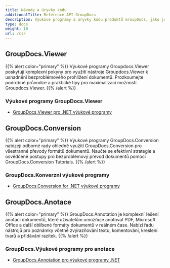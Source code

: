```yaml
---
title: Návody a úryvky kódu
additionalTitle: Reference API GroupDocs
description: Výukové programy a úryvky kódu produktů GroupDocs, jako jsou GroupDocs.Viewer, GroupDocs.Annotation, GroupDocs.Conversion a další produkty.
type: docs
weight: 10
url: /cs/
---
```


## GroupDocs.Viewer
{{% alert color="primary" %}}
Výukové programy Groupdocs.Viewer poskytují komplexní pokyny pro využití nástroje Groupdocs.Viewer k usnadnění bezproblémového prohlížení dokumentů. Prozkoumejte podrobné průvodce a praktické tipy pro maximalizaci možností Groupdocs.Viewer.
{{% /alert %}}

### Výukové programy GroupDocs.Viewer
- [GroupDocs.Viewer pro .NET výukové programy](../viewer/cs/net/)


## GroupDocs.Conversion
{{% alert color="primary" %}}
Výukové programy GroupDocs.Conversion nabízejí odborné rady ohledně využití GroupDocs.Conversion pro všestranné převody formátů dokumentů. Naučte se efektivní strategie a osvědčené postupy pro bezproblémový převod dokumentů pomocí GroupDocs.Conversion Tutorials.
{{% /alert %}}

### GroupDocs.Konverzní výukové programy
- [GroupDocs.Conversion for .NET výukové programy](../conversion/cs/net/)


## GroupDocs.Anotace
{{% alert color="primary" %}}
GroupDocs.Annotation je komplexní řešení anotací dokumentů, které uživatelům umožňuje anotovat PDF, Microsoft Office a další oblíbené formáty dokumentů v reálném čase. Nabízí řadu nástrojů pro poznámky včetně zvýrazňování textu, komentování, kreslení tvarů a přidávání razítek.
{{% /alert %}}

### GroupDocs.Výukové programy pro anotace
- [GroupDocs.Annotation pro výukové programy .NET](../annotation/net/)